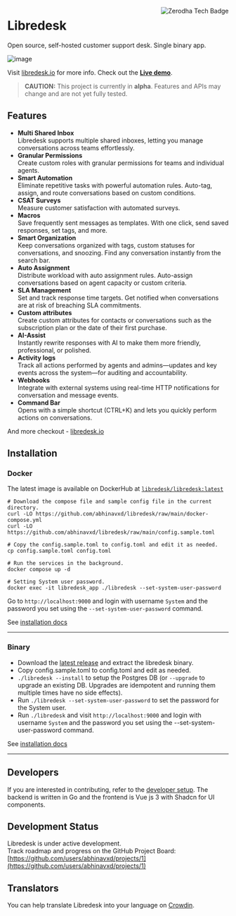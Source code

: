 <a href="https://zerodha.tech"><img src="https://zerodha.tech/static/images/github-badge.svg" align="right" alt="Zerodha Tech Badge" /></a>


# Libredesk

Open source, self-hosted customer support desk. Single binary app.

![image](docs/docs/images/hero.png)


Visit [libredesk.io](https://libredesk.io) for more info. Check out the [**Live demo**](https://demo.libredesk.io/).

> **CAUTION:** This project is currently in **alpha**. Features and APIs may change and are not yet fully tested.

## Features

- **Multi Shared Inbox**  
  Libredesk supports multiple shared inboxes, letting you manage conversations across teams effortlessly.
- **Granular Permissions**  
  Create custom roles with granular permissions for teams and individual agents.
- **Smart Automation**  
  Eliminate repetitive tasks with powerful automation rules. Auto-tag, assign, and route conversations based on custom conditions.
- **CSAT Surveys**  
  Measure customer satisfaction with automated surveys.
- **Macros**  
  Save frequently sent messages as templates. With one click, send saved responses, set tags, and more.
- **Smart Organization**  
  Keep conversations organized with tags, custom statuses for conversations, and snoozing. Find any conversation instantly from the search bar.
- **Auto Assignment**  
  Distribute workload with auto assignment rules. Auto-assign conversations based on agent capacity or custom criteria.
- **SLA Management**  
  Set and track response time targets. Get notified when conversations are at risk of breaching SLA commitments.
- **Custom attributes**  
  Create custom attributes for contacts or conversations such as the subscription plan or the date of their first purchase. 
- **AI-Assist**  
  Instantly rewrite responses with AI to make them more friendly, professional, or polished.
- **Activity logs**  
  Track all actions performed by agents and admins—updates and key events across the system—for auditing and accountability.
- **Webhooks**  
  Integrate with external systems using real-time HTTP notifications for conversation and message events.
- **Command Bar**  
  Opens with a simple shortcut (CTRL+K) and lets you quickly perform actions on conversations.

And more checkout - [libredesk.io](https://libredesk.io)


## Installation

### Docker

The latest image is available on DockerHub at [`libredesk/libredesk:latest`](https://hub.docker.com/r/libredesk/libredesk/tags?page=1&ordering=last_updated&name=latest)

```shell
# Download the compose file and sample config file in the current directory.
curl -LO https://github.com/abhinavxd/libredesk/raw/main/docker-compose.yml
curl -LO https://github.com/abhinavxd/libredesk/raw/main/config.sample.toml

# Copy the config.sample.toml to config.toml and edit it as needed.
cp config.sample.toml config.toml

# Run the services in the background.
docker compose up -d

# Setting System user password.
docker exec -it libredesk_app ./libredesk --set-system-user-password
```

Go to `http://localhost:9000` and login with username `System` and the password you set using the `--set-system-user-password` command.

See [installation docs](https://libredesk.io/docs/installation/)

__________________

### Binary
- Download the [latest release](https://github.com/abhinavxd/libredesk/releases) and extract the libredesk binary.
- Copy config.sample.toml to config.toml and edit as needed.
- `./libredesk --install` to setup the Postgres DB (or `--upgrade` to upgrade an existing DB. Upgrades are idempotent and running them multiple times have no side effects).
- Run `./libredesk --set-system-user-password` to set the password for the System user.
- Run `./libredesk` and visit `http://localhost:9000` and login with username `System` and the password you set using the --set-system-user-password command.

See [installation docs](https://libredesk.io/docs/installation)
__________________


## Developers
If you are interested in contributing, refer to the [developer setup](https://libredesk.io/docs/developer-setup/). The backend is written in Go and the frontend is Vue js 3 with Shadcn for UI components.

## Development Status

Libredesk is under active development.  
Track roadmap and progress on the GitHub Project Board:   [https://github.com/users/abhinavxd/projects/1](https://github.com/users/abhinavxd/projects/1)


## Translators
You can help translate Libredesk into your language on [Crowdin](https://crowdin.com/project/libredesk).  
